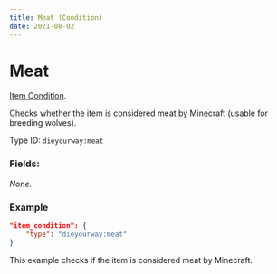 ```yaml
---
title: Meat (Condition)
date: 2021-08-02
---
```

# Meat

[Item Condition](../item_conditions.md).

Checks whether the item is considered meat by Minecraft (usable for breeding wolves).

Type ID: `dieyourway:meat`

### Fields:

_None._

### Example
```json
"item_condition": {
    "type": "dieyourway:meat"
}
```
This example checks if the item is considered meat by Minecraft.